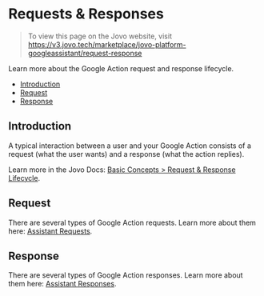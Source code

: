 # Requests & Responses

> To view this page on the Jovo website, visit https://v3.jovo.tech/marketplace/jovo-platform-googleassistant/request-response

Learn more about the Google Action request and response lifecycle.

* [Introduction](#introduction)
* [Request](#request)
* [Response](#response)

## Introduction

A typical interaction between a user and your Google Action consists of a request (what the user wants) and a response (what the action replies).

Learn more in the Jovo Docs: [Basic Concepts > Request & Response Lifecycle](https://v3.jovo.tech/docs/requests-responses).


## Request

There are several types of Google Action requests. Learn more about them here: [Assistant Requests](./request.md).

## Response

There are several types of Google Action responses. Learn more about them here: [Assistant Responses](./response.md).